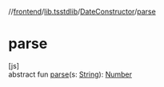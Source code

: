 //[frontend](../../../index.md)/[lib.tsstdlib](../index.md)/[DateConstructor](index.md)/[parse](parse.md)

# parse

[js]\
abstract fun [parse](parse.md)(s: [String](https://kotlinlang.org/api/latest/jvm/stdlib/kotlin/-string/index.html)): [Number](https://kotlinlang.org/api/latest/jvm/stdlib/kotlin/-number/index.html)

